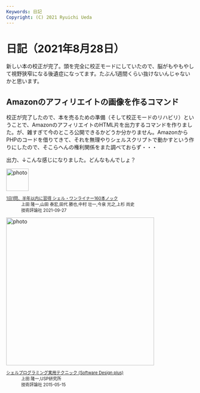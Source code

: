 ```yaml
---
Keywords: 日記
Copyright: (C) 2021 Ryuichi Ueda
---
```


# 日記（2021年8月28日）

新しい本の校正が完了。頭を完全に校正モードにしていたので、脳がもやもやして視野狭窄になる後遺症になってます。たぶん1週間くらい抜けないんじゃないかと思います。


## Amazonのアフィリエイトの画像を作るコマンド

校正が完了したので、本を売るための準備（そして校正モードのリハビリ）ということで、AmazonのアフィリエイトのHTML片を出力するコマンドを作りました。が、雑すぎて今のところ公開できるかどうか分かりません。AmazonからPHPのコードを借りてきて、それを無理やりシェルスクリプトで動かすという作りにしたので、そこらへんの権利関係をまた調べておらず・・・

出力、↓こんな感じになりました。どんなもんでしょ？


<div class="card">
  <div class="row no-gutters">
    <div class="col-md-2">
      <a class="item url" href="https://www.amazon.co.jp/dp/4297122677?tag=ryuichiueda-22&linkCode=ogi&th=1&psc=1"><img src="https://m.media-amazon.com/images/I/01MKUOLsA5L._SL500_.gif" width="60" alt="photo"></a>
    </div>
    <div class="col-md-10">
      <div class="card-body">
        <dl class="fn" style="font-size:80%">
          <dt><a href="https://www.amazon.co.jp/dp/4297122677?tag=ryuichiueda-22&linkCode=ogi&th=1&psc=1">1日1問、半年以内に習得 シェル・ワンライナー160本ノック</a></dt>
          <dd>上田 隆一,山田 泰宏,田代 勝也,中村 壮一,今泉 光之,上杉 尚史</dd>
          <dd>技術評論社 2021-09-27</dd>
        </dl>
      </div>
    </div>
  </div>
</div>

<div class="card">
  <div class="row no-gutters">
    <div class="col-md-2">
      <a class="item url" href="https://www.amazon.co.jp/dp/4774173444?tag=ryuichiueda-22&linkCode=ogi&th=1&psc=1"><img src="https://m.media-amazon.com/images/I/51RK9eRR0PL._SL500_.jpg" width="396" alt="photo"></a>
    </div>
    <div class="col-md-10">
      <div class="card-body">
        <dl class="fn" style="font-size:80%">
          <dt><a href="https://www.amazon.co.jp/dp/4774173444?tag=ryuichiueda-22&linkCode=ogi&th=1&psc=1">シェルプログラミング実用テクニック (Software Design plus)</a></dt>
          <dd>上田 隆一,USP研究所</dd>
          <dd>技術評論社 2015-05-15</dd>
        </dl>
      </div>
    </div>
  </div>
</div>

